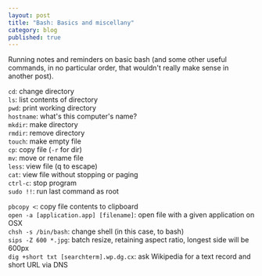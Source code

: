 ```yaml
---
layout: post
title: "Bash: Basics and miscellany"
category: blog
published: true
---
```


Running notes and reminders on basic bash (and some other useful commands, in no particular order, that wouldn't really make sense in another post).  
  
<code>cd</code>: change directory  
<code>ls</code>: list contents of directory  
<code>pwd</code>: print working directory  
<code>hostname</code>: what's this computer's name?  
<code>mkdir</code>: make directory  
<code>rmdir</code>: remove directory  
<code>touch</code>: make empty file  
<code>cp</code>: copy file (<code>-r</code> for dir)  
<code>mv</code>: move or rename file  
<code>less</code>: view file (q to escape)  
<code>cat</code>: view file without stopping or paging  
<code>ctrl-c</code>: stop program  
<code>sudo !!</code>: run last command as root
  
<code>pbcopy <</code>: copy file contents to clipboard  
<code>open -a [application.app] [filename]</code>: open file with a given application on OSX  
<code>chsh -s /bin/bash</code>: change shell (in this case, to bash)  
<code>sips -Z 600 *.jpg</code>: batch resize, retaining aspect ratio, longest side will be 600px  
<code>dig +short txt [searchterm].wp.dg.cx</code>: ask Wikipedia for a text record and short URL via DNS